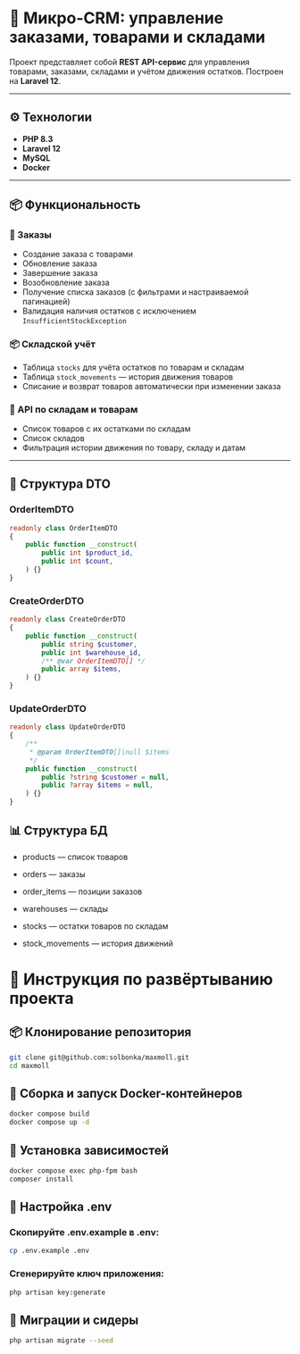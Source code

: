 # 🧾 Микро-CRM: управление заказами, товарами и складами

Проект представляет собой **REST API-сервис** для управления товарами, заказами, складами и учётом движения остатков. Построен на **Laravel 12**.

---

## ⚙️ Технологии

- **PHP 8.3**
- **Laravel 12**
- **MySQL**
- **Docker**

---

## 📦 Функциональность

### 🧍 Заказы

- Создание заказа с товарами
- Обновление заказа
- Завершение заказа
- Возобновление заказа
- Получение списка заказов (с фильтрами и настраиваемой пагинацией)
- Валидация наличия остатков с исключением `InsufficientStockException`

### 📦 Складской учёт

- Таблица `stocks` для учёта остатков по товарам и складам
- Таблица `stock_movements` — история движения товаров
- Списание и возврат товаров автоматически при изменении заказа

### 📑 API по складам и товарам

- Список товаров с их остатками по складам
- Список складов
- Фильтрация истории движения по товару, складу и датам

---

## 📁 Структура DTO

### OrderItemDTO

```php
readonly class OrderItemDTO
{
    public function __construct(
        public int $product_id,
        public int $count,
    ) {}
}
```

### CreateOrderDTO

```php
readonly class CreateOrderDTO
{
    public function __construct(
        public string $customer,
        public int $warehouse_id,
        /** @var OrderItemDTO[] */
        public array $items,
    ) {}
}
```

### UpdateOrderDTO

```php
readonly class UpdateOrderDTO
{
    /**
     * @param OrderItemDTO[]|null $items
     */
    public function __construct(
        public ?string $customer = null,
        public ?array $items = null,
    ) {}
}
```

## 📊 Структура БД
- products — список товаров

- orders — заказы

- order_items — позиции заказов

- warehouses — склады

- stocks — остатки товаров по складам

- stock_movements — история движений

# 🚀 Инструкция по развёртыванию проекта

## 📦 Клонирование репозитория

```bash
git clone git@github.com:solbonka/maxmoll.git
cd maxmoll
```

## 🐳 Сборка и запуск Docker-контейнеров
```bash
docker compose build
docker compose up -d
```

## 🔧 Установка зависимостей
```bash
docker compose exec php-fpm bash
composer install
```

## 📁 Настройка .env
### Скопируйте .env.example в .env:
```bash
cp .env.example .env
```
### Сгенерируйте ключ приложения:
```bash
php artisan key:generate
```

## 🧰 Миграции и сидеры
```bash
php artisan migrate --seed
```
